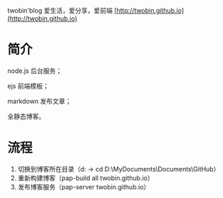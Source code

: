 twobin'blog 爱生活，爱分享，爱前端 [http://twobin.github.io](http://twobin.github.io)

简介
======

node.js 后台服务；

ejs 前端模板；

markdown 发布文章；

全静态博客。

流程
======

1. 切换到博客所在目录（d: -> cd D:\MyDocuments\Documents\GitHub）
2. 重新构建博客（pap-build all twobin.github.io）
3. 发布博客服务（pap-server twobin.github.io）

